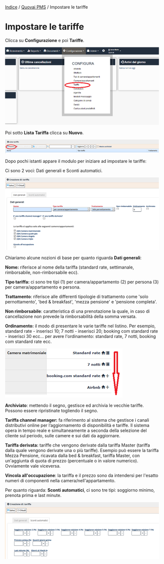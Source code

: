 
[Indice](index.md) / [Quovai PMS](quovai-pms-it.md) / Impostare le tariffe

# Impostare le tariffe
 
 Clicca su **Configurazione** e poi **Tariffe**.  

![](images/impostare-tariffe-001.png)

Poi sotto **Lista Tariffa** clicca su **Nuovo**.

![](images/impostare-tariffe-002.png)

Dopo pochi istanti appare il modulo per iniziare ad impostare le tariffe:

Ci sono 2 voci: Dati generali e Sconti automatici.

![](images/impostare-tariffe-003.png)

Chiariamo alcune nozioni di base per quanto riguarda **Dati generali**:

**Nome:** riferisce al nome della tariffa (standard rate, settimanale, rimborsabile, non-rimborsabile ecc).

**Tipo tariffa:** ci sono tre tipi (1) per camera/appartamento (2) per persona (3) per camera/appartamento e persona.

**Trattamento**: riferisce alle differenti tipologie di trattamento come 'solo pernottamento', 'bed & breakfast', 'mezza pensione' e 'pensione completa'.

**Non rimborsabile**: caratteristica di una prenotazione la quale, in caso di cancellazione non prevede la rimborsabilità della somma versata. 

**Ordinamento:** il modo di presentare le varie tariffe nel listino. Per esempio, standard rate - inserisci 10; 7 notti - inserisci 20; booking com standard rate - inserisci 30 ecc... per avere l'ordinamento: standard rate, 7 notti, booking com standard rate ecc. 
 
 ![](images/impostare-tariffe-004.png)

**Archiviato**: mettendo il segno, gestisce ed archivia le vecchie tariffe. Possono essere ripristinate togliendo il segno.

**Tariffa channel manager:** fa riferimento al sistema che gestisce i canali distributivi online per l’aggiornamento di disponibilità e tariffe. Il sistema opera in tempo reale e simultaneamente a seconda della selezione del cliente sul periodo, sulle camere e sui dati da aggiornare.

**Tariffa derivata:** tariffe che vengono derivate dalla tariffa Master (tariffa dalla quale vengono derivate una o più tariffe). Esempio può essere la tariffa Mezza Pensione, ricavata dalla bed & breakfast, tariffa Master, con un'aggiunta di quota di prezzo (percentuale o in valore numerico). Ovviamente vale viceversa.

**Vincola all'occupazione**: la tariffa e il prezzo sono da intendersi per l'esatto numeri di componenti nella camera/nell'appartamento. 

Per quanto riguarda: **Sconti automatici**, ci sono tre tipi: soggiorno minimo, prenota prima e last minute.

 ![](images/impostare-tariffe-005.png)
